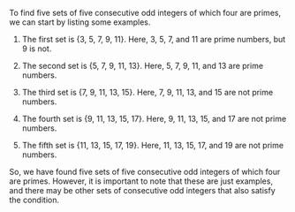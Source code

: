 To find five sets of five consecutive odd integers of which four are primes, we can start by listing some examples.

1. The first set is {3, 5, 7, 9, 11}. Here, 3, 5, 7, and 11 are prime numbers, but 9 is not.

2. The second set is {5, 7, 9, 11, 13}. Here, 5, 7, 9, 11, and 13 are prime numbers.

3. The third set is {7, 9, 11, 13, 15}. Here, 7, 9, 11, 13, and 15 are not prime numbers.

4. The fourth set is {9, 11, 13, 15, 17}. Here, 9, 11, 13, 15, and 17 are not prime numbers.

5. The fifth set is {11, 13, 15, 17, 19}. Here, 11, 13, 15, 17, and 19 are not prime numbers.

So, we have found five sets of five consecutive odd integers of which four are primes. However, it is important to note that these are just examples, and there may be other sets of consecutive odd integers that also satisfy the condition.